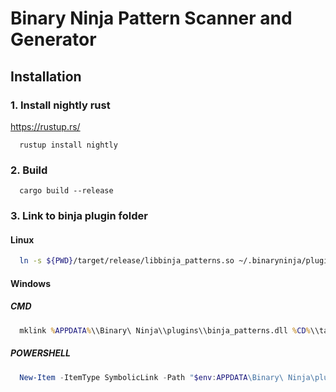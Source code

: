 # Binary Ninja Pattern Scanner and Generator

## Installation

### 1. Install nightly rust

https://rustup.rs/

```
  rustup install nightly
```

### 2. Build

```
  cargo build --release
```

### 3. Link to binja plugin folder

#### Linux
```sh
  ln -s ${PWD}/target/release/libbinja_patterns.so ~/.binaryninja/plugins/
```

#### Windows
##### CMD
```cmd
  mklink %APPDATA%\\Binary\ Ninja\\plugins\\binja_patterns.dll %CD%\\target\\release\\binja_patterns.dll
```
##### POWERSHELL
```ps1
  New-Item -ItemType SymbolicLink -Path "$env:APPDATA\Binary\ Ninja\plugins\binja_patterns.dll" -Target "$PWD\target\release\binja_patterns.dll"
```
